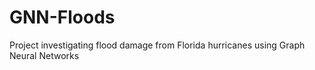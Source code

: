 # GNN-Floods
Project investigating flood damage from Florida hurricanes using Graph Neural Networks
